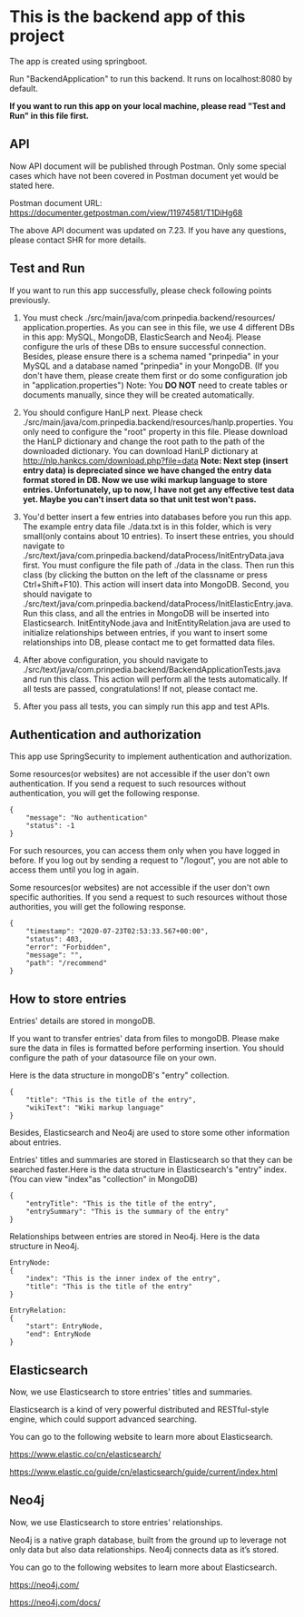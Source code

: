 # This is the backend app of this project

The app is created using springboot.

Run "BackendApplication" to run this backend.
It runs on localhost:8080 by default.

**If you want to run this app on your local machine, please read 
"Test and Run" in this file first.**

## API

Now API document will be published through Postman. Only some special cases which
have not been covered in Postman document yet would be stated here.

Postman document URL: https://documenter.getpostman.com/view/11974581/T1DiHg68

The above API document was updated on 7.23. If you have any questions, please contact
SHR for more details.

## Test and Run

If you want to run this app successfully, please check following points previously.

1. You must check ./src/main/java/com.prinpedia.backend/resources/
application.properties. As you can see in this file, we use 4 different DBs in this
app: MySQL, MongoDB, ElasticSearch and Neo4j. Please configure the urls of these DBs
to ensure successful connection. Besides, please ensure there is a schema named
"prinpedia" in your MySQL and a database named "prinpedia" in your MongoDB.
(If you don't have them, please create them first or do some configuration job in
"application.properties")
Note: You **DO NOT** need to create tables or documents manually, since they will be
created automatically.

2. You should configure HanLP next. Please check 
./src/main/java/com.prinpedia.backend/resources/hanlp.properties.
You only need to configure the "root" property in this file.
Please download the HanLP dictionary and change the root path to the path of the
downloaded dictionary.
You can download HanLP dictionary at
http://nlp.hankcs.com/download.php?file=data
**Note: Next step (insert entry data) is depreciated since we have changed the
entry data format stored in DB. Now we use wiki markup language to store entries.
Unfortunately, up to now, I have not get any effective test data yet.
Maybe you can't insert data so that unit test won't pass.**

3. You'd better insert a few entries into databases before you run this app.
The example entry data file ./data.txt is in this folder, which is very small(only 
contains about 10 entries). To insert these entries, you should navigate to
./src/text/java/com.prinpedia.backend/dataProcess/InitEntryData.java first.
You must configure the file path of ./data in the class. Then run this class
(by clicking the button on the left of the classname or press Ctrl+Shift+F10).
This action will insert data into MongoDB. Second, you should navigate to
./src/text/java/com.prinpedia.backend/dataProcess/InitElasticEntry.java.
Run this class, and all the entries in MongoDB will be inserted into Elasticsearch.
InitEntityNode.java and InitEntityRelation.java are used to initialize relationships
between entries, if you want to insert some relationships into DB, please contact
me to get formatted data files.

4. After above configuration, you should navigate to
./src/text/java/com.prinpedia.backend/BackendApplicationTests.java and
run this class. This action will perform all the tests automatically.
If all tests are passed, congratulations! If not, please contact me.

5. After you pass all tests, you can simply run this app and test APIs.

## Authentication and authorization

This app use SpringSecurity to implement authentication and authorization.

Some resources(or websites) are not accessible if the user don't own 
authentication. If you send a request to such resources without authentication,
you will get the following response.

    {
        "message": "No authentication"
        "status": -1
    }

For such resources, you can access them only when you have logged in before.
If you log out by sending a request to "/logout",
you are not able to access them until you log in again.

Some resources(or websites) are not accessible if the user don't own specific
authorities. If you send a request to such resources without those authorities,
you will get the following response.

    {
        "timestamp": "2020-07-23T02:53:33.567+00:00",
        "status": 403,
        "error": "Forbidden",
        "message": "",
        "path": "/recommend"
    }

## How to store entries

Entries' details are stored in mongoDB.

If you want to transfer entries' data from files to mongoDB.
Please make sure the data in files is formatted before performing insertion.
You should configure the path of your datasource file on your own.

Here is the data structure in mongoDB's "entry" collection.

    {
        "title": "This is the title of the entry",
        "wikiText": "Wiki markup language"
    }

Besides, Elasticsearch and Neo4j are used to store some other information about
entries.

Entries' titles and summaries are stored in Elasticsearch so that they can be
searched faster.Here is the data structure in Elasticsearch's "entry" index. 
(You can view "index"as "collection" in MongoDB)

    {
        "entryTitle": "This is the title of the entry",
        "entrySummary": "This is the summary of the entry"
    }
    
Relationships between entries are stored in Neo4j. Here is the data structure
in Neo4j.

    EntryNode:
    {
        "index": "This is the inner index of the entry",
        "title": "This is the title of the entry"
    }
    
    EntryRelation:
    {
        "start": EntryNode,
        "end": EntryNode
    }
        
## Elasticsearch

Now, we use Elasticsearch to store entries' titles and summaries.

Elasticsearch is a kind of very powerful distributed and RESTful-style engine,
which could support advanced searching.

You can go to the following website to learn more about Elasticsearch.

https://www.elastic.co/cn/elasticsearch/

https://www.elastic.co/guide/cn/elasticsearch/guide/current/index.html

## Neo4j

Now, we use Elasticsearch to store entries' relationships.

Neo4j is a native graph database, built from the ground up to leverage 
not only data but also data relationships. Neo4j connects data as it’s stored.

You can go to the following websites to learn more about Elasticsearch.

https://neo4j.com/

https://neo4j.com/docs/